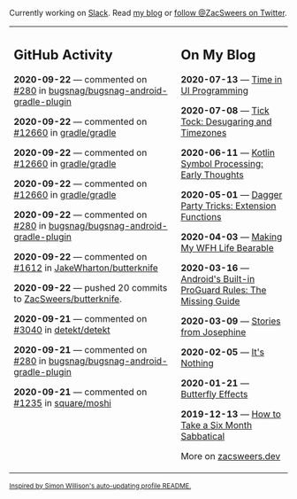 Currently working on [Slack](https://slack.com/). Read [my blog](https://zacsweers.dev/) or [follow @ZacSweers on Twitter](https://twitter.com/ZacSweers).

<table><tr><td valign="top" width="60%">

## GitHub Activity
<!-- githubActivity starts -->
**2020-09-22** — commented on [#280](https://github.com/bugsnag/bugsnag-android-gradle-plugin/issues/280#issuecomment-696954945) in [bugsnag/bugsnag-android-gradle-plugin](https://api.github.com/repos/bugsnag/bugsnag-android-gradle-plugin)

**2020-09-22** — commented on [#12660](https://github.com/gradle/gradle/issues/12660#issuecomment-696866446) in [gradle/gradle](https://api.github.com/repos/gradle/gradle)

**2020-09-22** — commented on [#12660](https://github.com/gradle/gradle/issues/12660#issuecomment-696850716) in [gradle/gradle](https://api.github.com/repos/gradle/gradle)

**2020-09-22** — commented on [#12660](https://github.com/gradle/gradle/issues/12660#issuecomment-696834872) in [gradle/gradle](https://api.github.com/repos/gradle/gradle)

**2020-09-22** — commented on [#280](https://github.com/bugsnag/bugsnag-android-gradle-plugin/issues/280#issuecomment-696831563) in [bugsnag/bugsnag-android-gradle-plugin](https://api.github.com/repos/bugsnag/bugsnag-android-gradle-plugin)

**2020-09-22** — commented on [#1612](https://github.com/JakeWharton/butterknife/issues/1612#issuecomment-696616847) in [JakeWharton/butterknife](https://api.github.com/repos/JakeWharton/butterknife)

**2020-09-22** — pushed 20 commits to [ZacSweers/butterknife](https://api.github.com/repos/ZacSweers/butterknife).

**2020-09-21** — commented on [#3040](https://github.com/detekt/detekt/issues/3040#issuecomment-696482289) in [detekt/detekt](https://api.github.com/repos/detekt/detekt)

**2020-09-21** — commented on [#280](https://github.com/bugsnag/bugsnag-android-gradle-plugin/issues/280#issuecomment-696401365) in [bugsnag/bugsnag-android-gradle-plugin](https://api.github.com/repos/bugsnag/bugsnag-android-gradle-plugin)

**2020-09-21** — commented on [#1235](https://github.com/square/moshi/issues/1235#issuecomment-696342206) in [square/moshi](https://api.github.com/repos/square/moshi)
<!-- githubActivity ends -->
</td><td valign="top" width="40%">

## On My Blog
<!-- blog starts -->
**2020-07-13** — [Time in UI Programming](https://www.zacsweers.dev/time-in-ui/)

**2020-07-08** — [Tick Tock: Desugaring and Timezones](https://www.zacsweers.dev/ticktock-desugaring-timezones/)

**2020-06-11** — [Kotlin Symbol Processing: Early Thoughts](https://www.zacsweers.dev/kotlin-symbol-processor-early-thoughts/)

**2020-05-01** — [Dagger Party Tricks: Extension Functions](https://www.zacsweers.dev/dagger-party-tricks-extension-functions/)

**2020-04-03** — [Making My WFH Life Bearable](https://www.zacsweers.dev/making-wfh-life-bearable/)

**2020-03-16** — [Android's Built-in ProGuard Rules: The Missing Guide](https://www.zacsweers.dev/android-proguard-rules/)

**2020-03-09** — [Stories from Josephine](https://www.zacsweers.dev/stories-from-josephine/)

**2020-02-05** — [It's Nothing](https://www.zacsweers.dev/its-nothing/)

**2020-01-21** — [Butterfly Effects](https://www.zacsweers.dev/butterfly-effects/)

**2019-12-13** — [How to Take a Six Month Sabbatical](https://www.zacsweers.dev/how-to-take-a-six-month-sabbatical/)
<!-- blog ends -->
More on [zacsweers.dev](https://zacsweers.dev/)
</td></tr></table>

<sub><a href="https://simonwillison.net/2020/Jul/10/self-updating-profile-readme/">Inspired by Simon Willison's auto-updating profile README.</a></sub>